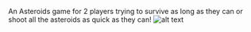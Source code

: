 An Asteroids game for 2 players trying to survive as long as they can or shoot all the asteroids as quick as they can!
![alt text](https://img.itch.zone/aW1hZ2UvMjU1MTA5OS8xNTE3OTkyNi5wbmc=/147x117%23/CS4cAt.png)
